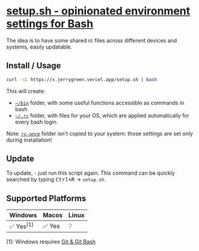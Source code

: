 # [setup.sh - opinionated environment settings for Bash](https://github.com/jerrygreen/setup.sh)

The idea is to have some shared rc files across different devices and systems, easily updatable.

## Install / Usage

```bash
curl -sL https://x.jerrygreen.vercel.app/setup.sh | bash
```

This will create:

- [`~/bin`](https://github.com/jerrygreen/setup.sh/tree/master/bin) folder, with some useful functions accessible as commands in bash
- [`~/.rc`](https://github.com/jerrygreen/setup.sh/tree/master/rc) folder, with files for your OS, which are applied automatically for every bash login.

Note: [`rc-once`](https://github.com/jerrygreen/setup.sh/tree/master/.rc-once) folder isn't copied to your system: those settings are set only during installation!

## Update

To update, - just run this script again. This command can be quickly searched by typing <kbd>Ctrl+R</kbd> -> `setup.sh`.

## Supported Platforms

| Windows              | Macos  | Linux |
| -------------------- | ------ | ----- |
| ✅ Yes<sup>[1]</sup> | ✅ Yes | ❔    |

[1]: Windows requires [Git & Git Bash](https://git-scm.com/downloads)
